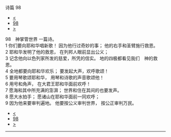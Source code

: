 ﻿





 诗篇 98




* [<](bible/PSA097.md)
* [98](bible/PSA.md)
* [>](bible/PSA099.md)



 
98　神掌管世界 一篇诗。  
1 你们要向耶和华唱新歌！ 因为他行过奇妙的事； 他的右手和圣臂施行救恩。  
2 耶和华发明了他的救恩， 在列邦人眼前显出公义；  
3 记念他向以色列家所发的慈爱，所凭的信实。 地的四极都看见我们　神的救恩。     
4 全地都要向耶和华欢乐； 要发起大声，欢呼歌颂！  
5 要用琴歌颂耶和华， 用琴和诗歌的声音歌颂他！  
6 用号和角声， 在大君王耶和华面前欢呼！     
7 愿海和其中所充满的澎湃； 世界和住在其间的也要发声。  
8 愿大水拍手； 愿诸山在耶和华面前一同欢呼；  
9 因为他来要审判遍地。 他要按公义审判世界， 按公正审判万民。 
* [<](bible/PSA097.md)
* [98](bible/PSA.md)
* [>](bible/PSA099.md)





---









